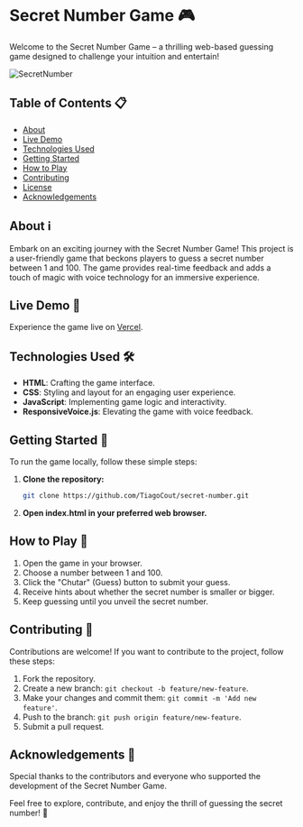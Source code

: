 # Secret Number Game 🎮

Welcome to the Secret Number Game – a thrilling web-based guessing game designed to challenge your intuition and entertain!

![SecretNumber](https://github.com/TiagoCout/secret-number/assets/114871216/1143a859-4c10-42ca-9869-2d57080bd090)

## Table of Contents 📋
- [About](#about)
- [Live Demo](#live-demo)
- [Technologies Used](#technologies-used)
- [Getting Started](#getting-started)
- [How to Play](#how-to-play)
- [Contributing](#contributing)
- [License](#license)
- [Acknowledgements](#acknowledgements)

## About ℹ️
Embark on an exciting journey with the Secret Number Game! This project is a user-friendly game that beckons players to guess a secret number between 1 and 100. The game provides real-time feedback and adds a touch of magic with voice technology for an immersive experience.

## Live Demo 🚀
Experience the game live on [Vercel](https://secret-number-five-opal.vercel.app/).

## Technologies Used 🛠️
- **HTML**: Crafting the game interface.
- **CSS**: Styling and layout for an engaging user experience.
- **JavaScript**: Implementing game logic and interactivity.
- **ResponsiveVoice.js**: Elevating the game with voice feedback.

## Getting Started 🚀
To run the game locally, follow these simple steps:

1. **Clone the repository:**
   ```bash
   git clone https://github.com/TiagoCout/secret-number.git

2. **Open index.html in your preferred web browser.**

## How to Play 🎲
1. Open the game in your browser.
2. Choose a number between 1 and 100.
3. Click the "Chutar" (Guess) button to submit your guess.
4. Receive hints about whether the secret number is smaller or bigger.
5. Keep guessing until you unveil the secret number.

## Contributing 🤝
Contributions are welcome! If you want to contribute to the project, follow these steps:

1. Fork the repository.
2. Create a new branch: `git checkout -b feature/new-feature`.
3. Make your changes and commit them: `git commit -m 'Add new feature'`.
4. Push to the branch: `git push origin feature/new-feature`.
5. Submit a pull request.

## Acknowledgements 🙌
Special thanks to the contributors and everyone who supported the development of the Secret Number Game.

Feel free to explore, contribute, and enjoy the thrill of guessing the secret number! 🎉

